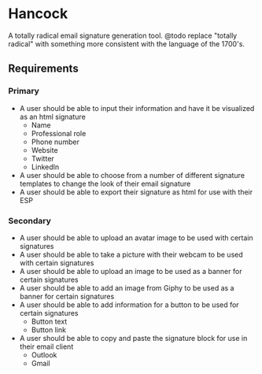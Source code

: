 # Hancock

A totally radical email signature generation tool.
@todo replace "totally radical" with something more consistent with the language of the 1700's.

## Requirements
### Primary
* A user should be able to input their information and have it be visualized as an html signature
    * Name
    * Professional role
    * Phone number
    * Website
    * Twitter
    * LinkedIn
* A user should be able to choose from a number of different signature templates to change the look of their email signature
* A user should be able to export their signature as html for use with their ESP

### Secondary
* A user should be able to upload an avatar image to be used with certain signatures
* A user should be able to take a picture with their webcam to be used with certain signatures
* A user should be able to upload an image to be used as a banner for certain signatures
* A user should be able to add an image from Giphy to be used as a banner for certain signatures
* A user should be able to add information for a button to be used for certain signatures
    * Button text
    * Button link
* A user should be able to copy and paste the signature block for use in their email client
    * Outlook
    * Gmail

